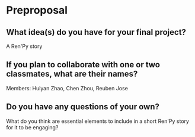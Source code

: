# Preproposal

## What idea(s) do you have for your final project?

A Ren'Py story

## If you plan to collaborate with one or two classmates, what are their names?

Members: Huiyan Zhao, Chen Zhou, Reuben Jose

## Do you have any questions of your own?

What do you think are essential elements to include in a short Ren'Py story for it to be engaging?
